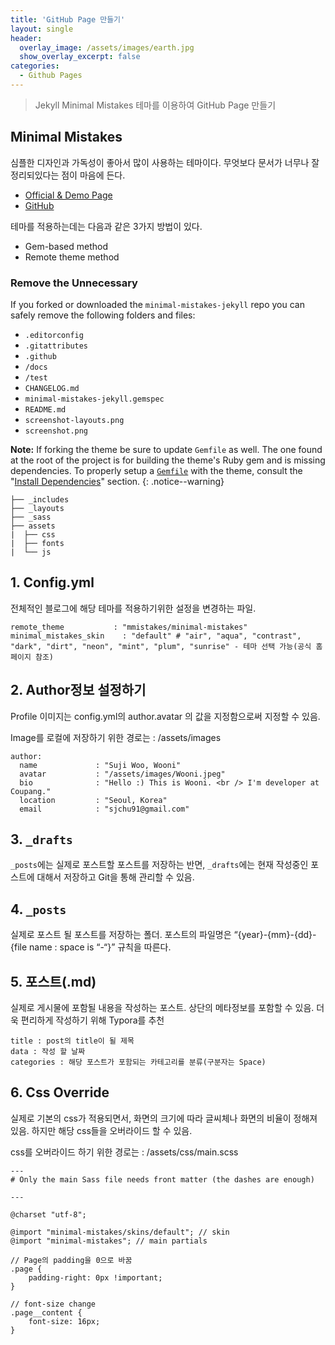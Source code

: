 ```yaml
---
title: 'GitHub Page 만들기'
layout: single
header:
  overlay_image: /assets/images/earth.jpg
  show_overlay_excerpt: false
categories:
  - Github Pages
---
```


> Jekyll Minimal Mistakes 테마를 이용하여 GitHub Page 만들기

## Minimal Mistakes 
심플한 디자인과 가독성이 좋아서 많이 사용하는 테마이다.
무엇보다 문서가 너무나 잘 정리되있다는 점이 마음에 든다.
* [Official & Demo Page](https://mmistakes.github.io/minimal-mistakes/)
* [GitHub](https://github.com/mmistakes/minimal-mistakes)

테마를 적용하는데는 다음과 같은 3가지 방법이 있다.
* Gem-based method
* Remote theme method

### Remove the Unnecessary

If you forked or downloaded the `minimal-mistakes-jekyll` repo you can safely remove the following folders and files:

- `.editorconfig`
- `.gitattributes`
- `.github`
- `/docs`
- `/test`
- `CHANGELOG.md`
- `minimal-mistakes-jekyll.gemspec`
- `README.md`
- `screenshot-layouts.png`
- `screenshot.png`

**Note:** If forking the theme be sure to update `Gemfile` as well. The one found at the root of the project is for building the theme's Ruby gem and is missing dependencies. To properly setup a [`Gemfile`](https://github.com/mmistakes/minimal-mistakes/blob/master/docs/Gemfile) with the theme, consult the "[Install Dependencies](https://mmistakes.github.io/minimal-mistakes/docs/installation/#install-dependencies)" section.
{: .notice--warning}

```terminal
├── _includes
├── _layouts
├── _sass
├── assets
|  ├── css
|  ├── fonts
|  └── js
```

## 1. Config.yml
전체적인 블로그에 해당 테마를 적용하기위한 설정을 변경하는 파일.

```
remote_theme           : "mmistakes/minimal-mistakes"
minimal_mistakes_skin    : "default" # "air", "aqua", "contrast", "dark", "dirt", "neon", "mint", "plum", "sunrise" - 테마 선택 가능(공식 홈페이지 참조)
```

## 2. Author정보 설정하기
Profile 이미지는 config.yml의 author.avatar 의 값을 지정함으로써 지정할 수 있음.

Image를 로컬에 저장하기 위한 경로는 : /assets/images

```
author:
  name             : "Suji Woo, Wooni"
  avatar           : "/assets/images/Wooni.jpeg"
  bio              : "Hello :) This is Wooni. <br /> I'm developer at Coupang."
  location         : "Seoul, Korea"
  email            : "sjchu91@gmail.com"
```

## 3. `_drafts`
`_posts`에는 실제로 포스트할 포스트를 저장하는 반면, `_drafts`에는 현재 작성중인 포스트에 대해서 저장하고 Git을 통해 관리할 수 있음.

## 4. `_posts`
실제로 포스트 될 포스트를 저장하는 폴더. 포스트의 파일명은 “{year}-{mm}-{dd}-{file name : space is “-“}” 규칙을 따른다.

## 5. 포스트(.md)
실제로 게시물에 포함될 내용을 작성하는 포스트. 상단의 메타정보를 포함할 수 있음. 더욱 편리하게 작성하기 위해 Typora를 추천
```
title : post의 title이 될 제목
data : 작성 할 날짜
categories : 해당 포스트가 포함되는 카테고리를 분류(구분자는 Space)
```

## 6. Css Override
실제로 기본의 css가 적용되면서, 화면의 크기에 따라 글씨체나 화면의 비율이 정해져 있음. 하지만 해당 css들을 오버라이드 할 수 있음.

css를 오버라이드 하기 위한 경로는 : /assets/css/main.scss

```
---
# Only the main Sass file needs front matter (the dashes are enough)

---

@charset "utf-8";

@import "minimal-mistakes/skins/default"; // skin
@import "minimal-mistakes"; // main partials

// Page의 padding을 0으로 바꿈
.page {
	padding-right: 0px !important;
} 

// font-size change
.page__content {
	font-size: 16px;
}
```
